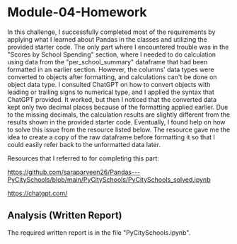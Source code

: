 # Module-04-Homework

In this challenge, I successfully completed most of the requirements by applying what I learned about Pandas in the classes and utilizing the provided starter code. The only part where I encountered trouble was in the "Scores by School Spending" section, where I needed to do calculation using data from the "per_school_summary" dataframe that had been formatted in an earlier section. However, the columns' data types were converted to objects after formatting, and calculations can't be done on object data type. I consulted ChatGPT on how to convert objects with leading or trailing signs to numerical type, and I applied the syntax that ChatGPT provided. It worked, but then I noticed that the converted data kept only two decimal places because of the formatting applied earlier. Due to the missing decimals, the calculation results are slightly different from the results shown in the provided starter code. Eventually, I found help on how to solve this issue from the resource listed below. The resource gave me the idea to create a copy of the raw dataframe before formatting it so that I could easily refer back to the unformatted data later.

Resources that I referred to for completing this part:

<https://github.com/saraparveen26/Pandas---PyCitySchools/blob/main/PyCitySchools/PyCitySchools_solved.ipynb>

<https://chatgpt.com/>

## Analysis (Written Report)

The required written report is in the file "PyCitySchools.ipynb".
